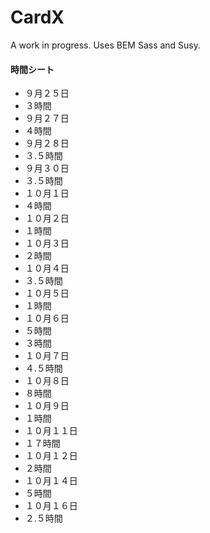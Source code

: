 # CardX

A work in progress. Uses BEM Sass and Susy.


#### 時間シート

* ９月２５日
 * ３時間
* ９月２７日
 * ４時間
* ９月２８日
 * ３.５時間
* ９月３０日
 * ３.５時間
* １０月１日
 * ４時間
* １０月２日
 * １時間
* １０月３日
 * ２時間
* １０月４日
 * ３.５時間
* １０月５日
 * １時間
* １０月６日
 * ５時間
 * ３時間
* １０月７日
 * ４.５時間
* １０月８日
 * ８時間
* １０月９日
 * １時間
* １０月１１日
 * １７時間
* １０月１２日
 * ２時間
* １０月１４日
 * ５時間
* １０月１６日
 * ２.５時間